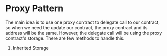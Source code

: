 # Proxy Pattern

The main idea is to use one proxy contract to delegate call to our contract, so when we need the update our contract, the proxy contract and its address will be the same. However, the delegate call will be using the proxy contract's storage. There are few methods to handle this.

1. Inherited Storage